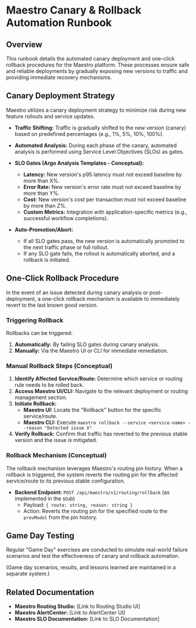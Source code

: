 # Maestro Canary & Rollback Automation Runbook

## Overview

This runbook details the automated canary deployment and one-click rollback procedures for the Maestro platform. These processes ensure safe and reliable deployments by gradually exposing new versions to traffic and providing immediate recovery mechanisms.

## Canary Deployment Strategy

Maestro utilizes a canary deployment strategy to minimize risk during new feature rollouts and service updates.

*   **Traffic Shifting:** Traffic is gradually shifted to the new version (canary) based on predefined percentages (e.g., 1%, 5%, 10%, 100%).
*   **Automated Analysis:** During each phase of the canary, automated analysis is performed using Service Level Objectives (SLOs) as gates.
*   **SLO Gates (Argo Analysis Templates - Conceptual):**
    *   **Latency:** New version's p95 latency must not exceed baseline by more than X%.
    *   **Error Rate:** New version's error rate must not exceed baseline by more than Y%.
    *   **Cost:** New version's cost per transaction must not exceed baseline by more than Z%.
    *   **Custom Metrics:** Integration with application-specific metrics (e.g., successful workflow completions).

*   **Auto-Promotion/Abort:**
    *   If all SLO gates pass, the new version is automatically promoted to the next traffic phase or full rollout.
    *   If any SLO gate fails, the rollout is automatically aborted, and a rollback is initiated.

## One-Click Rollback Procedure

In the event of an issue detected during canary analysis or post-deployment, a one-click rollback mechanism is available to immediately revert to the last known good version.

### Triggering Rollback

Rollbacks can be triggered:
1.  **Automatically:** By failing SLO gates during canary analysis.
2.  **Manually:** Via the Maestro UI or CLI for immediate remediation.

### Manual Rollback Steps (Conceptual)

1.  **Identify Affected Service/Route:** Determine which service or routing rule needs to be rolled back.
2.  **Access Maestro UI/CLI:** Navigate to the relevant deployment or routing management section.
3.  **Initiate Rollback:**
    *   **Maestro UI:** Locate the "Rollback" button for the specific service/route.
    *   **Maestro CLI:** Execute `maestro rollback --service <service-name> --reason "Detected issue X"`
4.  **Verify Rollback:** Confirm that traffic has reverted to the previous stable version and the issue is mitigated.

### Rollback Mechanism (Conceptual)

The rollback mechanism leverages Maestro's routing pin history. When a rollback is triggered, the system reverts the routing pin for the affected service/route to its previous stable configuration.

*   **Backend Endpoint:** `POST /api/maestro/v1/routing/rollback` (as implemented in the stub)
    *   Payload: `{ route: string, reason: string }`
    *   Action: Reverts the routing pin for the specified route to the `prevModel` from the pin history.

## Game Day Testing

Regular "Game Day" exercises are conducted to simulate real-world failure scenarios and test the effectiveness of canary and rollback automation.

(Game day scenarios, results, and lessons learned are maintained in a separate system.)

## Related Documentation

*   **Maestro Routing Studio:** [Link to Routing Studio UI]
*   **Maestro AlertCenter:** [Link to AlertCenter UI]
*   **Maestro SLO Documentation:** [Link to SLO Documentation]

